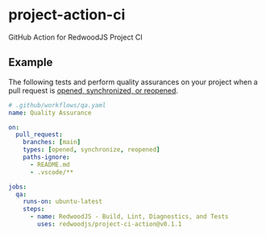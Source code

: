 # project-action-ci

GitHub Action for RedwoodJS Project CI

## Example

The following tests and perform quality assurances on your project when a pull request is [opened, synchronized, or reopened](https://docs.github.com/en/actions/using-workflows/events-that-trigger-workflows#pull_request).

```YAML
# .github/workflows/qa.yaml
name: Quality Assurance

on:
  pull_request:
    branches: [main]
    types: [opened, synchronize, reopened]
    paths-ignore:
      - README.md
      - .vscode/**

jobs:
  qa:
    runs-on: ubuntu-latest
    steps:
      - name: RedwoodJS - Build, Lint, Diagnostics, and Tests
        uses: redwoodjs/project-ci-action@v0.1.1
```
